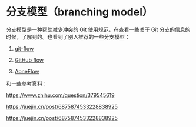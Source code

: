 # 分支模型（branching model）

分支模型是一种帮助减少冲突的 Git 使用规范，在查看一些关于 Git 分支的信息的时候，了解到的。也看到了别人推荐的一些分支模型：

1. [git-flow](https://nvie.com/posts/a-successful-git-branching-model/)

2. [GitHub flow](https://docs.github.com/en/get-started/quickstart/github-flow)

3. [AoneFlow](https://developer.aliyun.com/article/573549)

和一些参考资料：

https://www.zhihu.com/question/379545619

https://juejin.cn/post/6875874533228838925

https://juejin.cn/post/6875874533228838925
